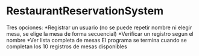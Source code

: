 # RestaurantReservationSystem
Tres opciones:
  *Registrar un usuario (no se puede repetir nombre ni elegir mesa, se elige la mesa de forma secuencial)
  *Verificar un registro segun el nombre
  *Ver lista completa de mesas El programa se termina cuando se completan los 10 registros de mesas disponibles

